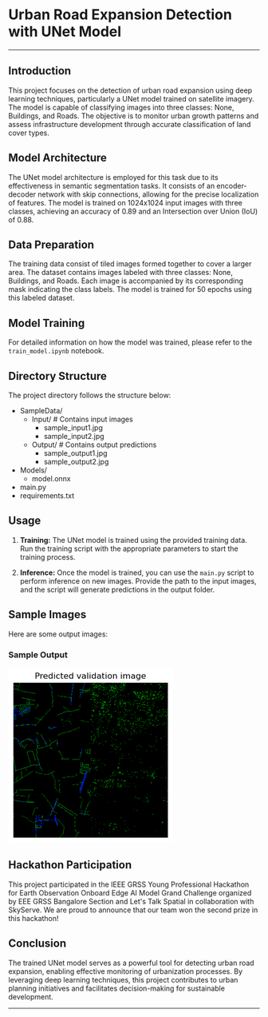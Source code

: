 # Urban Road Expansion Detection with UNet Model

---

## Introduction
This project focuses on the detection of urban road expansion using deep learning techniques, particularly a UNet model trained on satellite imagery. The model is capable of classifying images into three classes: None, Buildings, and Roads. The objective is to monitor urban growth patterns and assess infrastructure development through accurate classification of land cover types.

## Model Architecture
The UNet model architecture is employed for this task due to its effectiveness in semantic segmentation tasks. It consists of an encoder-decoder network with skip connections, allowing for the precise localization of features. The model is trained on 1024x1024 input images with three classes, achieving an accuracy of 0.89 and an Intersection over Union (IoU) of 0.88.

## Data Preparation
The training data consist of tiled images formed together to cover a larger area. The dataset contains images labeled with three classes: None, Buildings, and Roads. Each image is accompanied by its corresponding mask indicating the class labels. The model is trained for 50 epochs using this labeled dataset.

## Model Training
For detailed information on how the model was trained, please refer to the `train_model.ipynb` notebook.

## Directory Structure
The project directory follows the structure below:
- SampleData/
  - Input/        # Contains input images
    - sample_input1.jpg
    - sample_input2.jpg
  - Output/       # Contains output predictions
    - sample_output1.jpg
    - sample_output2.jpg
- Models/
  - model.onnx   
- main.py         
- requirements.txt  

## Usage
1. **Training:** The UNet model is trained using the provided training data. Run the training script with the appropriate parameters to start the training process.

2. **Inference:** Once the model is trained, you can use the `main.py` script to perform inference on new images. Provide the path to the input images, and the script will generate predictions in the output folder.

## Sample Images
Here are some output images:

### Sample Output
![Sample Output 1](/Runtime/output.png)

## Hackathon Participation
This project participated in the IEEE GRSS Young Professional Hackathon for Earth Observation Onboard Edge AI Model Grand Challenge organized by EEE GRSS Bangalore Section and Let's Talk Spatial in collaboration with SkyServe. We are proud to announce that our team won the second prize in this hackathon!

## Conclusion
The trained UNet model serves as a powerful tool for detecting urban road expansion, enabling effective monitoring of urbanization processes. By leveraging deep learning techniques, this project contributes to urban planning initiatives and facilitates decision-making for sustainable development.

---
